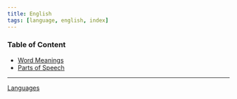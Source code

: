 ```yaml
---
title: English
tags: [language, english, index]
---
```


### Table of Content

* [Word Meanings](Word%20Meanings.md)
* [Parts of Speech](Parts%20of%20Speech.md)

---

[Languages](../Languages.md)